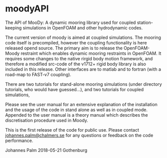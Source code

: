 # moodyAPI
The API of MooDy: A dynamic mooring library used for coupled station-keeping simulations in OpenFOAM and other hydrodynamic codes.

The current version of moody is aimed at coupled simulations. The mooring code itself is precompiled, however the coupling functionality is here released opend source. The primary aim is to release the OpenFOAM-Moody restraint which enables dynamic mooring restraints in OpenFOAM. It requires some changes to the native rirgid body motion framework, and therefore a modified src-code of the v1712+ rigid body library is also included in this release. Other interfaces are to matlab and to fortran (with a road-map to FAST-v7 coupling).

There are two tutorials for stand-alone mooring simulations (under directory tutorials, who would have guessed...), and two tutorials for coupled simulations,  

Please see the user manual for an extensive explanation of the installation and the usage of the code in stand alone as well as in coupled mode. Appended to the user manual is a theory manual which describes the discretisation procedure used in Moody. 

This is the first release of the code for public use.
Please contact johannes.palm@chalmers.se for any questions or feedback on the code performance. 

Johannes Palm
2018-05-21
Gothenburg
